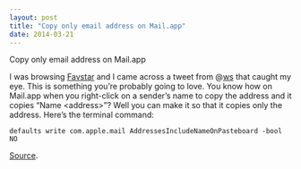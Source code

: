 ```yaml
---
layout: post
title: "Copy only email address on Mail.app"
date: 2014-03-21
---
```


Copy only email address on Mail.app

I was browsing [Favstar](http://favstar.fm) and I came across a tweet from @[ws](https://twitter.com/ws/) that caught my eye. This is something you’re probably going to love. You know how on Mail.app when you right-click on a sender’s name to copy the address and it copies “Name \<address\>”? Well you can make it so that it copies only the address. Here’s the terminal command:


```
defaults write com.apple.mail AddressesIncludeNameOnPasteboard -bool NO

```


[Source](https://twitter.com/ws/status/208680300807598081).